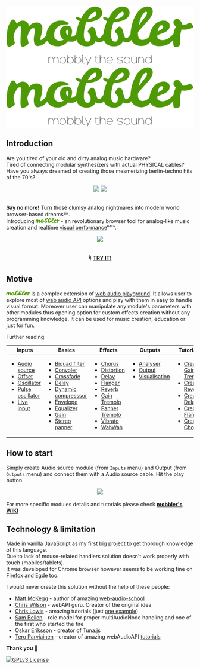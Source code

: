 <span align="center">
<a hred="https://mobbler.js.org">

![GitHub Light](/img/mobbler_animated.svg#gh-light-mode-only)
![GitHub Dark](/img/mobbler_animated_dark.svg#gh-dark-mode-only)

 </a>
</span>

## Introduction

Are you tired of your old and dirty analog music hardware? <br>
Tired of connecting modular synthesizers with actual PHYSICAL cables? <br>
Have you always dreamed of creating those mesmerizing berlin-techno hits of the 70's?<br>
<div align="center">
 <img src="https://i.imgur.com/uripicq.jpg" height="250px"/>
 <img src="https://user-images.githubusercontent.com/1651451/147878175-7902a9ee-92ec-47f4-a4e9-f120ecdeb7dc.png" height="250px"/>
</div>
<br/>

**Say no more!** Turn those clumsy analog nightmares into modern world browser-based dreamsᵀᴹ.<br>
Introducing <a href="https://mobbler.js.org"><img src="/img/mobbler_word.svg" height="14px"/></a> - an revolutionary browser tool for analog-like music creation and realtime [visual performance](https://en.wikipedia.org/wiki/VJing)ᵇᵉᵗᵃ.
<div align="center">
<img src="https://user-images.githubusercontent.com/1651451/142727254-c605e95b-abd8-4084-aa79-d2510d038e0b.png" height="300px" />
</div>
<BR>
<div align="center">
 
 🎙️ <b>[TRY IT!](https://mobbler.js.org)</b>

</div>

## Motive
<a href="https://mobbler.js.org"><img src="/img/mobbler_word.svg" height="14px"/></a> is a complex extension of [web audio playground](https://github.com/cwilso/WebAudio). It allows user to explore most of [web audio API](https://www.w3.org/TR/webaudio/) options and play with them in easy to handle visual format. Moreover user can manipulate any module's parameters with other modules thus opening option for custom effects creation without any programming knowledge. It can be used for music creation, education or just for fun. 

Further reading:
<table>
<thead>
  <tr>
    <th>Inputs</th>
    <th>Basics</th>
    <th>Effects</th>
    <th>Outputs</th>
    <th>Tutorials</th>
  </tr>
</thead>
<tbody>
  <tr>
    <td valign="top">
     <ul>
      <li><a href="https://github.com/Megaemce/mobbler/wiki/Inputs#audio-sources">Audio source</a></li>
      <li><a href="https://github.com/Megaemce/mobbler/wiki/Inputs#offset">Offset</a></li>
      <li><a href="https://github.com/Megaemce/mobbler/wiki/Inputs#oscillator">Oscillator</a></li>
      <li><a href="https://github.com/Megaemce/mobbler/wiki/Inputs#pulse-oscillator">Pulse oscillator</a></li>
      <li><a href="https://github.com/Megaemce/mobbler/wiki/Inputs#live-input">Live input</a></li>
     </ul>
   </td>
    <td valign="top">
     <ul>
      <li><a href="https://github.com/Megaemce/mobbler/wiki/Basics#biquad-filter">Biquad filter</a></li>
      <li><a href="https://github.com/Megaemce/mobbler/wiki/Basics#convoler">Convoler</a></li>
      <li><a href="https://github.com/Megaemce/mobbler/wiki/Basics#crossfade">Crossfade</a></li>
      <li><a href="https://github.com/Megaemce/mobbler/wiki/Basics#delay">Delay</a></li>
      <li><a href="https://github.com/Megaemce/mobbler/wiki/Basics#dynamics-compressor">Dynamic compresssor</a></li>
      <li><a href="https://github.com/Megaemce/mobbler/wiki/Basics#envelope">Envelope</a></li>
      <li><a href="https://github.com/Megaemce/mobbler/wiki/Basics#equalizer">Equalizer</a></li>
      <li><a href="https://github.com/Megaemce/mobbler/wiki/Basics#gain">Gain</a></li>
      <li><a href="https://github.com/Megaemce/mobbler/wiki/Basics#stereo-panner">Stereo panner</a></li>
     </ul>
   </td>
    <td valign="top">
     <ul>
      <li><a href="https://github.com/Megaemce/mobbler/wiki/Effects#chorus">Chorus</a></li>
      <li><a href="https://github.com/Megaemce/mobbler/wiki/Effects#distortion">Distortion</a></li>
      <li><a href="https://github.com/Megaemce/mobbler/wiki/Effects#delay">Delay</a></li>
      <li><a href="https://github.com/Megaemce/mobbler/wiki/Effects#flanger">Flanger</a></li>
      <li><a href="https://github.com/Megaemce/mobbler/wiki/Effects#reverb">Reverb</a></li>
      <li><a href="https://github.com/Megaemce/mobbler/wiki/Effects#tremolo-gain">Gain Tremolo</a></li>
      <li><a href="https://github.com/Megaemce/mobbler/wiki/Effects#tremolo-panner">Panner Tremolo</a></li>
      <li><a href="https://github.com/Megaemce/mobbler/wiki/Effects#vibrato">Vibrato</a></li>
      <li><a href="https://github.com/Megaemce/mobbler/wiki/Effects#wahwah">WahWah</a></li>
     </ul>   
   </td>
    <td valign="top">
     <ul>
      <li><a href="https://github.com/Megaemce/mobbler/wiki/Outputs#analyser">Analyser</a></li>
      <li><a href="https://github.com/Megaemce/mobbler/wiki/Outputs#output">Output</a></li>
      <li><a href="https://github.com/Megaemce/mobbler/wiki/Outputs#visualisation">Visualisation</a></li>
     </ul>   
   </td>
    <td valign="top">
     <ul>
      <li><a href="https://github.com/Megaemce/mobbler/wiki/Tutorials#recreating-tremolo-gain-effect">Create Gain Tremolo</a></li>
      <li><a href="https://github.com/Megaemce/mobbler/wiki/Tutorials#recreating-reverb-effect">Create Reverb</a></li>
      <li><a href="https://github.com/Megaemce/mobbler/wiki/Tutorials#recreating-delay-effect">Create Delay</a></li>
      <li><a href="https://github.com/Megaemce/mobbler/wiki/Tutorials#recreating-flanger-effect">Create Flanger</a></li>
      <li><a href="https://github.com/Megaemce/mobbler/wiki/Tutorials#recreating-chorus-effect">Create Chorus</a></li>
     </ul>   
   </td>
  </tr>
</tbody>
</table>

## How to start
Simply create Audio source module (from `Inputs` menu) and Output (from `Outputs` menu) and connect them with a Audio source cable. Hit the play button 

<div align="center">
 <img src="https://github.com/Megaemce/mobbler/assets/1651451/05136993-9647-43e3-bfdf-71249e3d6a36.png" width="500"/>
 </div>

For more specific modules details and tutorials please check **[mobbler's WIKI](https://github.com/Megaemce/mobbler/wiki)**

## Technology & limitation
Made in vanilla JavaScript as my first big project to get thorough knowledge of this language.<br>
Due to lack of mouse-related handlers solution doesn't work properly with touch (mobiles/tablets). <br>
It was developed for Chrome browser however seems to be working fine on Firefox and Egde too.


I would never create this solution without the help of these people:
- [Matt McKegg](https://github.com/mmckegg) - author of amazing [web-audio-school](http://mmckegg.github.io/web-audio-school/)
- [Chris Wilson](https://github.com/cwilso) - webAPI guru. Creator of the original idea
- [Chris Lowis](https://github.com/chrislo) - amazing tutorials (just [one example](https://blog.chrislowis.co.uk/2013/06/17/synthesis-web-audio-api-envelopes.html))
- [Sam Bellen](https://github.com/Sambego) - role model for proper multiAudioNode handling and one of the first who started the fire
- [Oskar Eriksson](https://github.com/Theodeus) - creator of Tuna.js
- [Tero Parviainen](https://github.com/teropa) - creator of amazing webAudioAPI [tutorials](https://teropa.info/blog/2016/08/19/what-is-the-web-audio-api.html)
 
**Thank you 👋**

[![GPLv3 License](https://img.shields.io/badge/License-GPL%20v3-yellow.svg)](https://opensource.org/licenses/)
